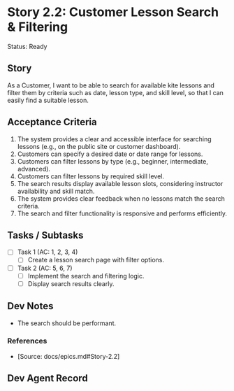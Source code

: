 # Story 2.2: Customer Lesson Search & Filtering

Status: Ready

## Story

As a Customer,
I want to be able to search for available kite lessons and filter them by criteria such as date, lesson type, and skill level,
so that I can easily find a suitable lesson.

## Acceptance Criteria

1. The system provides a clear and accessible interface for searching lessons (e.g., on the public site or customer dashboard).
2. Customers can specify a desired date or date range for lessons.
3. Customers can filter lessons by type (e.g., beginner, intermediate, advanced).
4. Customers can filter lessons by required skill level.
5. The search results display available lesson slots, considering instructor availability and skill match.
6. The system provides clear feedback when no lessons match the search criteria.
7. The search and filter functionality is responsive and performs efficiently.

## Tasks / Subtasks

- [ ] Task 1 (AC: 1, 2, 3, 4)
  - [ ] Create a lesson search page with filter options.
- [ ] Task 2 (AC: 5, 6, 7)
  - [ ] Implement the search and filtering logic.
  - [ ] Display search results clearly.

## Dev Notes

- The search should be performant.

### References

- [Source: docs/epics.md#Story-2.2]

## Dev Agent Record


